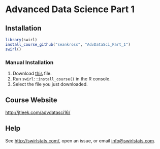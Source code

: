 # Advanced Data Science Part 1

## Installation

```r
library(swirl)
install_course_github("seankross", "AdvDataSci_Part_1")
swirl()
```

### Manual Installation

1. Download [this](https://github.com/seankross/AdvDataSci_Part_1/raw/master/AdvDataSci_Part_1.swc) file.
2. Run `swirl::install_course()` in the R console.
3. Select the file you just downloaded.

## Course Website

http://jtleek.com/advdatasci16/

## Help

See http://swirlstats.com/, open an issue, or email info@swirlstats.com.